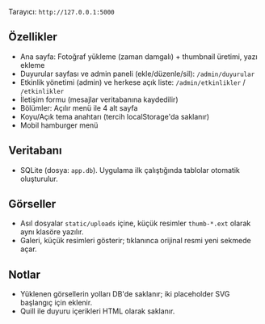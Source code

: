 
Tarayıcı: `http://127.0.0.1:5000`

## Özellikler
- Ana sayfa: Fotoğraf yükleme (zaman damgalı) + thumbnail üretimi, yazı ekleme
- Duyurular sayfası ve admin paneli (ekle/düzenle/sil): `/admin/duyurular`
- Etkinlik yönetimi (admin) ve herkese açık liste: `/admin/etkinlikler` / `/etkinlikler`
- İletişim formu (mesajlar veritabanına kaydedilir)
- Bölümler: Açılır menü ile 4 alt sayfa
- Koyu/Açık tema anahtarı (tercih localStorage'da saklanır)
- Mobil hamburger menü

## Veritabanı
- SQLite (dosya: `app.db`). Uygulama ilk çalıştığında tablolar otomatik oluşturulur.

## Görseller
- Asıl dosyalar `static/uploads` içine, küçük resimler `thumb-*.ext` olarak aynı klasöre yazılır.
- Galeri, küçük resimleri gösterir; tıklanınca orijinal resmi yeni sekmede açar.

## Notlar
- Yüklenen görsellerin yolları DB'de saklanır; iki placeholder SVG başlangıç için eklenir.
- Quill ile duyuru içerikleri HTML olarak saklanır.
